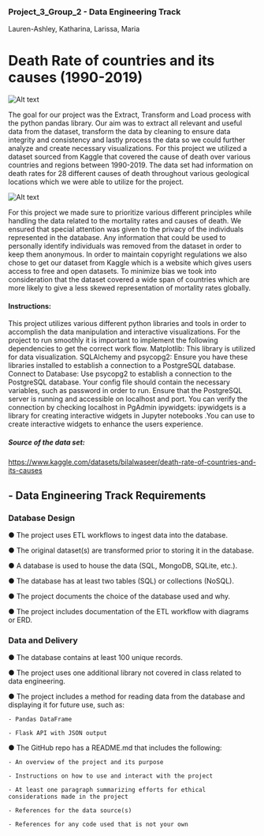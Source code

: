 ### Project_3_Group_2 - Data Engineering Track
Lauren-Ashley, Katharina, Larissa, Maria

# Death Rate of countries and its causes (1990-2019)

 ![Alt text](https://ars.els-cdn.com/content/image/1-s2.0-S2214109X21005660-gr2.jpg)

The goal for our project was the Extract, Transform and Load process with the python pandas library. Our aim was to extract all relevant and useful data from the dataset, transform the data by cleaning to ensure data integrity and consistency and lastly process the data so we could further analyze and create necessary visualizations.
For this project we utilized a dataset sourced from Kaggle that covered the cause of death over various countries and regions between 1990-2019. The data set had information on death rates for 28 different causes of death throughout various geological locations  which we were able to utilize for the project.

 ![Alt text](https://i.owox.ua/pages/articles/39/39840.png)

For this project we made sure to prioritize various different principles while handling the data related to the mortality rates and causes of death.  We ensured that special attention was given to the privacy of the individuals represented in the database. Any information that could be used to personally identify individuals was removed from the dataset in order to keep them anonymous. In order to maintain copyright regulations we also chose to get our dataset from Kaggle which is a website which gives users access to free and open datasets. To minimize bias we took into consideration that the dataset covered a wide span of countries which are more likely to give a less skewed representation of mortality rates globally.

#### Instructions:

This project utilizes various different python libraries and tools in order to accomplish the data manipulation and interactive visualizations. For the project to run smoothly it is important to  implement the following dependencies to get the correct work flow.
Matplotlib: This library is utilized for data visualization.
SQLAlchemy and psycopg2: Ensure you have these libraries installed to establish a connection to a PostgreSQL database.
Connect to Database: Use psycopg2 to establish a connection to the PostgreSQL database. Your  config file should contain  the necessary variables, such as password in order to run.
Ensure that the PostgreSQL server is running and accessible on localhost and port. You can verify the connection by checking localhost in PgAdmin
ipywidgets: ipywidgets is a library for creating interactive widgets in Jupyter notebooks .You can use  to create interactive widgets to enhance the users experience.

##### Source of the data set: 

https://www.kaggle.com/datasets/bilalwaseer/death-rate-of-countries-and-its-causes


## - Data Engineering Track Requirements 

### Database Design

  ● The project uses ETL workflows to ingest data into the database.

  ● The original dataset(s) are transformed prior to storing it in the database.

  ● A database is used to house the data (SQL, MongoDB, SQLite, etc.). 

  ● The database has at least two tables (SQL) or collections (NoSQL). 

  ● The project documents the choice of the database used and why. 

  ● The project includes documentation of the ETL workflow with diagrams or ERD. 

### Data and Delivery 

  ● The database contains at least 100 unique records.

  ● The project uses one additional library not covered in class related to data engineering. 

  ● The project includes a method for reading data from the database and displaying it for future use, such as: 

    - Pandas DataFrame

    - Flask API with JSON output

  ● The GitHub repo has a README.md that includes the following: 

    - An overview of the project and its purpose

    - Instructions on how to use and interact with the project

    - At least one paragraph summarizing efforts for ethical considerations made in the project

    - References for the data source(s)

    - References for any code used that is not your own
